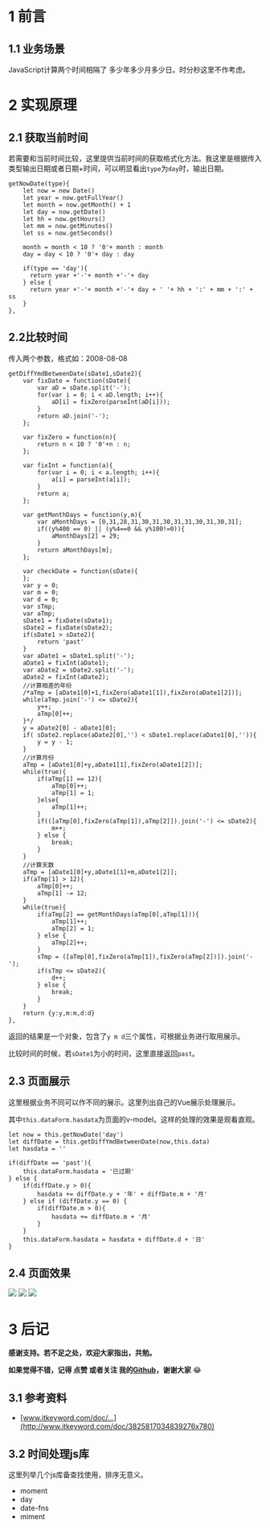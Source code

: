 # 1 前言
## 1.1 业务场景
JavaScript计算两个时间相隔了 多少年多少月多少日。时分秒这里不作考虑。

# 2 实现原理
## 2.1 获取当前时间
若需要和当前时间比较，这里提供当前时间的获取格式化方法。我这里是根据传入类型输出日期或者日期+时间，可以明显看出`type`为`day`时，输出日期。
```
getNowDate(type){
    let now = new Date()
    let year = now.getFullYear()
    let month = now.getMonth() + 1
    let day = now.getDate()
    let hh = now.getHours()
    let mm = now.getMinutes()
    let ss = now.getSeconds()

    month = month < 10 ? '0'+ month : month
    day = day < 10 ? '0'+ day : day

    if(type == 'day'){
      return year +'-'+ month +'-'+ day
    } else {
      return year +'-'+ month +'-'+ day + ' '+ hh + ':' + mm + ':' + ss
    }
},
```
## 2.2比较时间
传入两个参数，格式如：2008-08-08

```
getDiffYmdBetweenDate(sDate1,sDate2){
    var fixDate = function(sDate){
        var aD = sDate.split('-');
        for(var i = 0; i < aD.length; i++){
            aD[i] = fixZero(parseInt(aD[i]));
        }
        return aD.join('-');
    };
      
    var fixZero = function(n){
        return n < 10 ? '0'+n : n;
    };
      
    var fixInt = function(a){
        for(var i = 0; i < a.length; i++){
            a[i] = parseInt(a[i]);
        }
        return a;
    };
      
    var getMonthDays = function(y,m){
        var aMonthDays = [0,31,28,31,30,31,30,31,31,30,31,30,31];
        if((y%400 == 0) || (y%4==0 && y%100!=0)){
            aMonthDays[2] = 29;
        }
        return aMonthDays[m];
    };
      
    var checkDate = function(sDate){
    };
    var y = 0;
    var m = 0;
    var d = 0;
    var sTmp;
    var aTmp;
    sDate1 = fixDate(sDate1);
    sDate2 = fixDate(sDate2);
    if(sDate1 > sDate2){
        return 'past'
    }
    var aDate1 = sDate1.split('-');
    aDate1 = fixInt(aDate1);
    var aDate2 = sDate2.split('-');
    aDate2 = fixInt(aDate2);
    //计算相差的年份
    /*aTmp = [aDate1[0]+1,fixZero(aDate1[1]),fixZero(aDate1[2])];
    while(aTmp.join('-') <= sDate2){
        y++;
        aTmp[0]++;
    }*/
    y = aDate2[0] - aDate1[0];
    if( sDate2.replace(aDate2[0],'') < sDate1.replace(aDate1[0],'')){
        y = y - 1;
    }
    //计算月份
    aTmp = [aDate1[0]+y,aDate1[1],fixZero(aDate1[2])];
    while(true){
        if(aTmp[1] == 12){
            aTmp[0]++;
            aTmp[1] = 1;
        }else{
            aTmp[1]++;
        }
        if(([aTmp[0],fixZero(aTmp[1]),aTmp[2]]).join('-') <= sDate2){
            m++;
        } else {
            break;
        }
    }
    //计算天数
    aTmp = [aDate1[0]+y,aDate1[1]+m,aDate1[2]];
    if(aTmp[1] > 12){
        aTmp[0]++;
        aTmp[1] -= 12;
    }
    while(true){
        if(aTmp[2] == getMonthDays(aTmp[0],aTmp[1])){
            aTmp[1]++;
            aTmp[2] = 1;
        } else {
            aTmp[2]++;
        }
        sTmp = ([aTmp[0],fixZero(aTmp[1]),fixZero(aTmp[2])]).join('-');
        if(sTmp <= sDate2){
            d++;
        } else {
            break;
        }
    }
    return {y:y,m:m,d:d}
},
```
返回的结果是一个对象，包含了`y m d`三个属性，可根据业务进行取用展示。

比较时间的时候，若`sDate1`为小的时间，这里直接返回`past`。
## 2.3 页面展示
这里根据业务不同可以作不同的展示。这里列出自己的Vue展示处理展示。

其中`this.dataForm.hasdata`为页面的v-model。这样的处理的效果是观看直观。

```
let now = this.getNowDate('day')
let diffDate = this.getDiffYmdBetweenDate(now,this.data)
let hasdata = ''

if(diffDate == 'past'){
    this.dataForm.hasdata = '已过期'
} else {
    if(diffDate.y > 0){
        hasdata += diffDate.y + '年' + diffDate.m + '月'
    } else if (diffDate.y == 0) {
        if(diffDate.m > 0){
            hasdata += diffDate.m + '月'
        }
    }
    this.dataForm.hasdata = hasdata + diffDate.d + '日'
}
```
## 2.4 页面效果

![](https://user-gold-cdn.xitu.io/2019/3/25/169b36c63bcc7e20?w=429&h=61&f=jpeg&s=10216)
![](https://user-gold-cdn.xitu.io/2019/3/25/169b373d33a7b9d5?w=406&h=56&f=jpeg&s=10588)
![](https://user-gold-cdn.xitu.io/2019/3/25/169b372318fa7e63?w=412&h=59&f=jpeg&s=10579)

# 3 后记
**感谢支持。若不足之处，欢迎大家指出，共勉。**

**如果觉得不错，记得 点赞 或者关注 我的[Github](https://github.com/xrkffgg/Tools)，谢谢大家** 😂
## 3.1 参考资料
- [www.itkeyword.com/doc/...](http://www.itkeyword.com/doc/3825817034839276x780)

## 3.2 时间处理js库
这里列举几个js库备查找使用，排序无意义。

- moment
- day
- date-fns
- miment